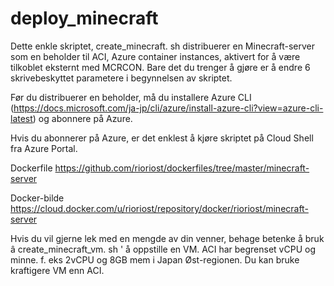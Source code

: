 # deploy_minecraft

Dette enkle skriptet, create_minecraft. sh distribuerer en Minecraft-server som en beholder til ACI, Azure container instances, aktivert for å være tilkoblet eksternt med MCRCON. Bare det du trenger å gjøre er å endre 6 skrivebeskyttet parametere i begynnelsen av skriptet.

Før du distribuerer en beholder, må du installere Azure CLI (https://docs.microsoft.com/ja-jp/cli/azure/install-azure-cli?view=azure-cli-latest) og abonnere på Azure.

Hvis du abonnerer på Azure, er det enklest å kjøre skriptet på Cloud Shell fra Azure Portal.

Dockerfile https://github.com/rioriost/dockerfiles/tree/master/minecraft-server

Docker-bilde https://cloud.docker.com/u/rioriost/repository/docker/rioriost/minecraft-server

Hvis du vil gjerne lek med en mengde av din venner, behage betenke å bruk â create_minecraft_vm. sh ' å oppstille en VM. ACI har begrenset vCPU og minne. f. eks 2vCPU og 8GB mem i Japan Øst-regionen. Du kan bruke kraftigere VM enn ACI.
